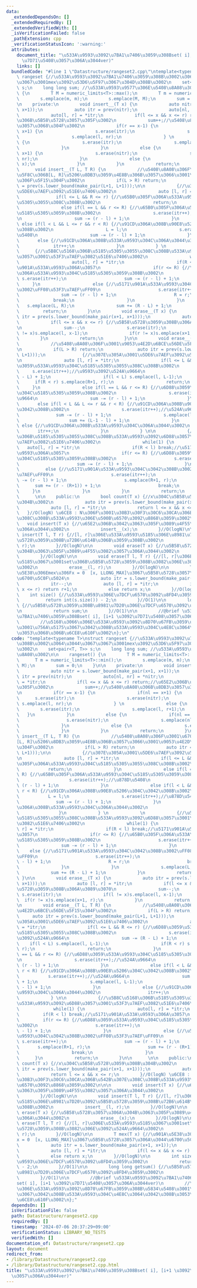 ```yaml
---
data:
  _extendedDependsOn: []
  _extendedRequiredBy: []
  _extendedVerifiedWith: []
  _isVerificationFailed: false
  _pathExtension: cpp
  _verificationStatusIcon: ':warning:'
  attributes:
    document_title: "\u533A\u9593\u3092\u7BA1\u7406\u3059\u308Bset( i], [i+1 \u3092\
      \u7D71\u5408\u3057\u306A\u3044ver)"
    links: []
  bundledCode: "#line 1 \"Datastructure/rangeset2.cpp\"\ntemplate<typename T>\nstruct\
    \ rangeset {//\u533A\u9593\u3092\u7BA1\u7406\u3059\u308B\u3002\u3064\u3044\u3067\
    \u3067\u3001mex\u3092\u53D6\u5F97\u3067\u304D\u308B\u3002\n    set<pair<T, T>>\
    \ s;\n    long long sum; //\u533A\u9593\u9577\u306E\u5408\u8A08\u3002\n\n    rangeset()\
    \ {\n        T M = numeric_limits<T>::max();\n        T m = numeric_limits<T>::min();\n\
    \        s.emplace(m, m);\n        s.emplace(M, M);\n        sum = 0;\n    }\n\
    \n    private:\n        void insert__(T x) {\n            auto nitr = s.lower_bound(make_pair(x+1,\
    \ x+1));\n            auto itr = prev(nitr);\n            auto[nl, nr] = *nitr;\n\
    \            auto[l, r] = *itr;\n            if(l <= x && x <= r) return;//\u65E2\
    \u306B\u5B58\u5728\u3057\u305F\u3002\n            sum++;//\u5408\u8A08\u306B\u8DB3\
    \u3057\u3068\u304F\u3002\n            if(r == x-1) {\n                if(nl ==\
    \ x+1) {\n                    s.erase(itr);\n                    s.erase(nitr);\n\
    \                    s.emplace(l, nr);\n                } \n                else\
    \ {\n                    s.erase(itr);\n                    s.emplace(l, r+1);\n\
    \                }\n            }\n            else {\n                if(nl ==\
    \ x+1) {\n                    s.erase(nitr);\n                    s.emplace(nl-1,\
    \ nr);\n                }\n                else {\n                    s.emplace(x,\
    \ x);\n                }\n            }\n            return;\n        }\n\n  \
    \      void insert__(T L, T R) {\n            //\u5408\u8A08\u306F\u3001\u6700\
    \u5F8C\u306B[L, R]\u5206\u8DB3\u3059\u4E8B\u306B\u3057\u3066\u3001\u9053\u4E2D\
    \u306F\u5F15\u304F\u3002\n            if(L > R) return;\n            auto itr\
    \ = prev(s.lower_bound(make_pair(L+1, L+1)));\n\n            {//\u307E\u305A\u3001\
    \u5DE6\u7AEF\u3092\u51E6\u7406\u3002\n                auto [l, r] = *itr;\n  \
    \              if(l <= L && R <= r) {//\u65B0\u305F\u306A\u533A\u9593\u304C\u5185\
    \u5305\u3055\u308C\u308B\u3002\n                    return;\n                }\n\
    \                else if(l == L && r <= R) {//\u65B0\u305F\u306A\u533A\u9593\u304C\
    \u5185\u5305\u3059\u308B\u3002\n                    s.erase(itr++);//\u878D\u5408\
    \n                    sum -= (r - l) + 1;\n                }\n               \
    \ else if(l < L && L <= r && r < R) {//\u91CD\u306A\u308B\u90E8\u5206\u304C\u3042\
    \u308B\u3002\n                    L = l;\n                    s.erase(itr++);//\u878D\
    \u5408\n                    sum -= (r - l) + 1;\n                }\n         \
    \       else {//\u91CD\u306A\u308B\u533A\u9593\u304C\u306A\u3044\u3002\n     \
    \             itr++;\n                }\n            } \n            \n      \
    \      {//\u5B8C\u5168\u306B\u5185\u5305\u3055\u308C\u308B\u533A\u9593\u3092\u6D88\
    \u3057\u3001\u53F3\u7AEF\u3082\u51E6\u7406\u3002\n                while(1) {\n\
    \                    auto[l, r] = *itr;\n                    if(R < l) break;//\u5171\
    \u901A\u533A\u9593\u306A\u3057\n                    if(r <= R) {//\u65B0\u305F\
    \u306A\u533A\u9593\u304C\u5185\u5305\u3059\u308B\u3002\n                     \
    \ s.erase(itr++);\n                      sum -= (r - l) + 1;\n               \
    \     }\n                    else {//\u5171\u901A\u533A\u9593\u304C\u3042\u308B\
    \u3002\uFF08\u53F3\u7AEF\uFF09\n                      s.erase(itr++);\n      \
    \                sum -= (r - l) + 1;\n                      R = r;\n         \
    \             break;\n                    }\n                }\n             \
    \   s.emplace(L, R);\n                sum += (R - L) + 1;\n            }\n   \
    \         return;\n        }\n\n        void erase__(T x) {\n            auto\
    \ itr = prev(s.lower_bound(make_pair(x+1, x+1)));\n            auto [l, r] = *itr;\n\
    \            if(l <= x && x <= r) {//\u5B58\u5728\u3059\u308B\u306A\u3089\u3070\
    \n                sum--;\n                s.erase(itr);\n                if(l\
    \ != x)s.emplace(l, x-1);\n                if(r != x)s.emplace(x+1, r);\n    \
    \        }\n            return;\n        }\n\n        void erase__(T L, T R) {\n\
    \            //\u5408\u8A08\u306F\u3001\u9053\u4E2D\u6BCE\u56DE\u5F15\u304F\u3002\
    \n            if(L > R) return;\n             auto itr = prev(s.lower_bound(make_pair(L+1,\
    \ L+1)));\n              {//\u307E\u305A\u3001\u5DE6\u7AEF\u3092\u51E6\u7406\u3002\
    \n                auto [l, r] = *itr;\n                if(l <= L && R <= r) {//\u6D88\
    \u3059\u533A\u9593\u304C\u5185\u5305\u3055\u308C\u308B\u3002\n               \
    \     s.erase(itr++);//\u9593\u3092\u524A\u9664\n                    sum -= (R\
    \ - L) + 1;\n                    if(l < L) s.emplace(l, L-1);\n              \
    \      if(R < r) s.emplace(R+1, r);\n                    return;\n           \
    \     }\n                else if(l == L && r <= R) {//\u6D88\u3059\u533A\u9593\
    \u304C\u5185\u5305\u3059\u308B\u3002\n                    s.erase(itr++);//\u524A\
    \u9664\n                    sum -= (r - l) + 1;\n                }\n         \
    \       else if(l < L && L <= r && r < R) {//\u91CD\u306A\u308B\u90E8\u5206\u304C\
    \u3042\u308B\u3002\n                    s.erase(itr++);//\u524A\u9664\n      \
    \              sum -= (r - l) + 1;\n                    s.emplace(l, L-1);\n \
    \                   sum += (L-1 - l) + 1;\n                }\n               \
    \ else {//\u91CD\u306A\u308B\u533A\u9593\u304C\u306A\u3044\u3002\n           \
    \       itr++;\n                }\n            } \n\n            {//\u5B8C\u5168\
    \u306B\u5185\u5305\u3055\u308C\u308B\u533A\u9593\u3092\u6D88\u3057\u3001\u53F3\
    \u7AEF\u3082\u51E6\u7406\u3002\n                while(1) {\n                 \
    \   auto[l, r] = *itr;\n                    if(R < l) break;//\u5171\u901A\u533A\
    \u9593\u306A\u3057\n                    if(r <= R) {//\u6D88\u3059\u533A\u9593\
    \u304C\u5185\u5305\u3059\u308B\u3002\n                      s.erase(itr++);\n\
    \                      sum -= (r - l) + 1;\n                    }\n          \
    \          else {//\u5171\u901A\u533A\u9593\u304C\u3042\u308B\u3002\uFF08\u53F3\
    \u7AEF\uFF09\n                      s.erase(itr++);\n                      sum\
    \ -= (r - l) + 1;\n                      s.emplace(R+1, r);\n                \
    \      sum += (r - (R+1)) + 1;\n                      break;\n               \
    \     }\n                }\n            }\n            return;\n        }\n\n\
    \      \n\n    public:\n        bool count(T x) {//x\u304C\u5B58\u5728\u3059\u308B\
    \u304B\u3002\n            auto itr = prev(s.lower_bound(make_pair(x+1, x+1)));\n\
    \            auto [l, r] = *itr;\n            return l <= x && x <= r;\n     \
    \   }//O(logN) \u6CE8 : N\u306F\u3001\u30B3\u30F3\u30C6\u30CA\u306B\u542B\u307E\
    \u308C\u308B\u533A\u9593\u306E\u500B\u6570\u3092\u8868\u3059\u3002\n\n\n     \
    \   void insert(T x) {//\u65E2\u306B\u3042\u3063\u305F\u3089\u4F55\u3082\u3057\
    \u306A\u3044\u3002\n            insert__(x);\n        }//O(logN)\n\n        void\
    \ insert(T l, T r) {//[l, r]\u306E\u533A\u9593\u5185\u306E\u8981\u7D20\u3092\u5B58\
    \u5728\u3059\u308B\u72B6\u614B\u306B\u3059\u308B\u3002\n            insert__(l,\
    \ r);\n        }//O(logN)\n\n        void erase(T x) {//\u5B58\u5728\u3057\u306A\
    \u304B\u3063\u305F\u3089\u4F55\u3082\u3057\u306A\u3044\u3002\n            erase__(x);\n\
    \        }//O(logN)\n\n        void erase(T l, T r) {//[l, r]\u306E\u533A\u9593\
    \u5185\u3067\u3001set\u306B\u5B58\u5728\u3059\u308B\u3082\u306E\u3092\u524A\u9664\
    \u3002\n            erase__(l, r);\n        }//O(logN)\n\n        T mex(T x) {//\u901A\
    \u5E38\u306Emex\u306Fx = 0  [x, LLONG_MAX]\u3067\u5B58\u5728\u3057\u306A\u3044\
    \u6700\u5C0F\u5024\n            auto itr = s.lower_bound(make_pair(x+1, x+1));\n\
    \            itr--;\n            auto [l, r] = *itr;\n            if(l <= x &&\
    \ x <= r) return r+1;\n            else return x;\n        }//O(logN)\n\n    \
    \    int size() {//\u533A\u9593\u306E\u7DCF\u6570\u3092\u8FD4\u3059\u3002\n  \
    \          return int(s.size()) - 2;\n        }//O(1)\n\n        long long getsum()\
    \ {//\u5B58\u5728\u3059\u308B\u8981\u7D20\u306E\u7DCF\u6570\u3092\u8FD4\u3059\u3002\
    \n            return sum;\n        }//O(1)\n\n        //@brief \u533A\u9593\u3092\
    \u7BA1\u7406\u3059\u308Bset( i], [i+1 \u3092\u7D71\u5408\u3057\u306A\u3044ver)\n\
    \        //\u5168\u3066\u306E\u533A\u9593\u3092\u8D70\u67FB\u3059\u308B\u5834\u5408\
    \u3001\u756A\u5175\u3067\u3042\u308B\u533A\u9593\u304C\u4E8C\u3064\u3042\u308B\
    \u3053\u3068\u306B\u6CE8\u610F\u3002\n};\n"
  code: "template<typename T>\nstruct rangeset {//\u533A\u9593\u3092\u7BA1\u7406\u3059\
    \u308B\u3002\u3064\u3044\u3067\u3067\u3001mex\u3092\u53D6\u5F97\u3067\u304D\u308B\
    \u3002\n    set<pair<T, T>> s;\n    long long sum; //\u533A\u9593\u9577\u306E\u5408\
    \u8A08\u3002\n\n    rangeset() {\n        T M = numeric_limits<T>::max();\n  \
    \      T m = numeric_limits<T>::min();\n        s.emplace(m, m);\n        s.emplace(M,\
    \ M);\n        sum = 0;\n    }\n\n    private:\n        void insert__(T x) {\n\
    \            auto nitr = s.lower_bound(make_pair(x+1, x+1));\n            auto\
    \ itr = prev(nitr);\n            auto[nl, nr] = *nitr;\n            auto[l, r]\
    \ = *itr;\n            if(l <= x && x <= r) return;//\u65E2\u306B\u5B58\u5728\u3057\
    \u305F\u3002\n            sum++;//\u5408\u8A08\u306B\u8DB3\u3057\u3068\u304F\u3002\
    \n            if(r == x-1) {\n                if(nl == x+1) {\n              \
    \      s.erase(itr);\n                    s.erase(nitr);\n                   \
    \ s.emplace(l, nr);\n                } \n                else {\n            \
    \        s.erase(itr);\n                    s.emplace(l, r+1);\n             \
    \   }\n            }\n            else {\n                if(nl == x+1) {\n  \
    \                  s.erase(nitr);\n                    s.emplace(nl-1, nr);\n\
    \                }\n                else {\n                    s.emplace(x, x);\n\
    \                }\n            }\n            return;\n        }\n\n        void\
    \ insert__(T L, T R) {\n            //\u5408\u8A08\u306F\u3001\u6700\u5F8C\u306B\
    [L, R]\u5206\u8DB3\u3059\u4E8B\u306B\u3057\u3066\u3001\u9053\u4E2D\u306F\u5F15\
    \u304F\u3002\n            if(L > R) return;\n            auto itr = prev(s.lower_bound(make_pair(L+1,\
    \ L+1)));\n\n            {//\u307E\u305A\u3001\u5DE6\u7AEF\u3092\u51E6\u7406\u3002\
    \n                auto [l, r] = *itr;\n                if(l <= L && R <= r) {//\u65B0\
    \u305F\u306A\u533A\u9593\u304C\u5185\u5305\u3055\u308C\u308B\u3002\n         \
    \           return;\n                }\n                else if(l == L && r <=\
    \ R) {//\u65B0\u305F\u306A\u533A\u9593\u304C\u5185\u5305\u3059\u308B\u3002\n \
    \                   s.erase(itr++);//\u878D\u5408\n                    sum -=\
    \ (r - l) + 1;\n                }\n                else if(l < L && L <= r &&\
    \ r < R) {//\u91CD\u306A\u308B\u90E8\u5206\u304C\u3042\u308B\u3002\n         \
    \           L = l;\n                    s.erase(itr++);//\u878D\u5408\n      \
    \              sum -= (r - l) + 1;\n                }\n                else {//\u91CD\
    \u306A\u308B\u533A\u9593\u304C\u306A\u3044\u3002\n                  itr++;\n \
    \               }\n            } \n            \n            {//\u5B8C\u5168\u306B\
    \u5185\u5305\u3055\u308C\u308B\u533A\u9593\u3092\u6D88\u3057\u3001\u53F3\u7AEF\
    \u3082\u51E6\u7406\u3002\n                while(1) {\n                    auto[l,\
    \ r] = *itr;\n                    if(R < l) break;//\u5171\u901A\u533A\u9593\u306A\
    \u3057\n                    if(r <= R) {//\u65B0\u305F\u306A\u533A\u9593\u304C\
    \u5185\u5305\u3059\u308B\u3002\n                      s.erase(itr++);\n      \
    \                sum -= (r - l) + 1;\n                    }\n                \
    \    else {//\u5171\u901A\u533A\u9593\u304C\u3042\u308B\u3002\uFF08\u53F3\u7AEF\
    \uFF09\n                      s.erase(itr++);\n                      sum -= (r\
    \ - l) + 1;\n                      R = r;\n                      break;\n    \
    \                }\n                }\n                s.emplace(L, R);\n    \
    \            sum += (R - L) + 1;\n            }\n            return;\n       \
    \ }\n\n        void erase__(T x) {\n            auto itr = prev(s.lower_bound(make_pair(x+1,\
    \ x+1)));\n            auto [l, r] = *itr;\n            if(l <= x && x <= r) {//\u5B58\
    \u5728\u3059\u308B\u306A\u3089\u3070\n                sum--;\n               \
    \ s.erase(itr);\n                if(l != x)s.emplace(l, x-1);\n              \
    \  if(r != x)s.emplace(x+1, r);\n            }\n            return;\n        }\n\
    \n        void erase__(T L, T R) {\n            //\u5408\u8A08\u306F\u3001\u9053\
    \u4E2D\u6BCE\u56DE\u5F15\u304F\u3002\n            if(L > R) return;\n        \
    \     auto itr = prev(s.lower_bound(make_pair(L+1, L+1)));\n              {//\u307E\
    \u305A\u3001\u5DE6\u7AEF\u3092\u51E6\u7406\u3002\n                auto [l, r]\
    \ = *itr;\n                if(l <= L && R <= r) {//\u6D88\u3059\u533A\u9593\u304C\
    \u5185\u5305\u3055\u308C\u308B\u3002\n                    s.erase(itr++);//\u9593\
    \u3092\u524A\u9664\n                    sum -= (R - L) + 1;\n                \
    \    if(l < L) s.emplace(l, L-1);\n                    if(R < r) s.emplace(R+1,\
    \ r);\n                    return;\n                }\n                else if(l\
    \ == L && r <= R) {//\u6D88\u3059\u533A\u9593\u304C\u5185\u5305\u3059\u308B\u3002\
    \n                    s.erase(itr++);//\u524A\u9664\n                    sum -=\
    \ (r - l) + 1;\n                }\n                else if(l < L && L <= r &&\
    \ r < R) {//\u91CD\u306A\u308B\u90E8\u5206\u304C\u3042\u308B\u3002\n         \
    \           s.erase(itr++);//\u524A\u9664\n                    sum -= (r - l)\
    \ + 1;\n                    s.emplace(l, L-1);\n                    sum += (L-1\
    \ - l) + 1;\n                }\n                else {//\u91CD\u306A\u308B\u533A\
    \u9593\u304C\u306A\u3044\u3002\n                  itr++;\n                }\n\
    \            } \n\n            {//\u5B8C\u5168\u306B\u5185\u5305\u3055\u308C\u308B\
    \u533A\u9593\u3092\u6D88\u3057\u3001\u53F3\u7AEF\u3082\u51E6\u7406\u3002\n   \
    \             while(1) {\n                    auto[l, r] = *itr;\n           \
    \         if(R < l) break;//\u5171\u901A\u533A\u9593\u306A\u3057\n           \
    \         if(r <= R) {//\u6D88\u3059\u533A\u9593\u304C\u5185\u5305\u3059\u308B\
    \u3002\n                      s.erase(itr++);\n                      sum -= (r\
    \ - l) + 1;\n                    }\n                    else {//\u5171\u901A\u533A\
    \u9593\u304C\u3042\u308B\u3002\uFF08\u53F3\u7AEF\uFF09\n                     \
    \ s.erase(itr++);\n                      sum -= (r - l) + 1;\n               \
    \       s.emplace(R+1, r);\n                      sum += (r - (R+1)) + 1;\n  \
    \                    break;\n                    }\n                }\n      \
    \      }\n            return;\n        }\n\n      \n\n    public:\n        bool\
    \ count(T x) {//x\u304C\u5B58\u5728\u3059\u308B\u304B\u3002\n            auto\
    \ itr = prev(s.lower_bound(make_pair(x+1, x+1)));\n            auto [l, r] = *itr;\n\
    \            return l <= x && x <= r;\n        }//O(logN) \u6CE8 : N\u306F\u3001\
    \u30B3\u30F3\u30C6\u30CA\u306B\u542B\u307E\u308C\u308B\u533A\u9593\u306E\u500B\
    \u6570\u3092\u8868\u3059\u3002\n\n\n        void insert(T x) {//\u65E2\u306B\u3042\
    \u3063\u305F\u3089\u4F55\u3082\u3057\u306A\u3044\u3002\n            insert__(x);\n\
    \        }//O(logN)\n\n        void insert(T l, T r) {//[l, r]\u306E\u533A\u9593\
    \u5185\u306E\u8981\u7D20\u3092\u5B58\u5728\u3059\u308B\u72B6\u614B\u306B\u3059\
    \u308B\u3002\n            insert__(l, r);\n        }//O(logN)\n\n        void\
    \ erase(T x) {//\u5B58\u5728\u3057\u306A\u304B\u3063\u305F\u3089\u4F55\u3082\u3057\
    \u306A\u3044\u3002\n            erase__(x);\n        }//O(logN)\n\n        void\
    \ erase(T l, T r) {//[l, r]\u306E\u533A\u9593\u5185\u3067\u3001set\u306B\u5B58\
    \u5728\u3059\u308B\u3082\u306E\u3092\u524A\u9664\u3002\n            erase__(l,\
    \ r);\n        }//O(logN)\n\n        T mex(T x) {//\u901A\u5E38\u306Emex\u306F\
    x = 0  [x, LLONG_MAX]\u3067\u5B58\u5728\u3057\u306A\u3044\u6700\u5C0F\u5024\n\
    \            auto itr = s.lower_bound(make_pair(x+1, x+1));\n            itr--;\n\
    \            auto [l, r] = *itr;\n            if(l <= x && x <= r) return r+1;\n\
    \            else return x;\n        }//O(logN)\n\n        int size() {//\u533A\
    \u9593\u306E\u7DCF\u6570\u3092\u8FD4\u3059\u3002\n            return int(s.size())\
    \ - 2;\n        }//O(1)\n\n        long long getsum() {//\u5B58\u5728\u3059\u308B\
    \u8981\u7D20\u306E\u7DCF\u6570\u3092\u8FD4\u3059\u3002\n            return sum;\n\
    \        }//O(1)\n\n        //@brief \u533A\u9593\u3092\u7BA1\u7406\u3059\u308B\
    set( i], [i+1 \u3092\u7D71\u5408\u3057\u306A\u3044ver)\n        //\u5168\u3066\
    \u306E\u533A\u9593\u3092\u8D70\u67FB\u3059\u308B\u5834\u5408\u3001\u756A\u5175\
    \u3067\u3042\u308B\u533A\u9593\u304C\u4E8C\u3064\u3042\u308B\u3053\u3068\u306B\
    \u6CE8\u610F\u3002\n};"
  dependsOn: []
  isVerificationFile: false
  path: Datastructure/rangeset2.cpp
  requiredBy: []
  timestamp: '2024-07-06 20:37:29+09:00'
  verificationStatus: LIBRARY_NO_TESTS
  verifiedWith: []
documentation_of: Datastructure/rangeset2.cpp
layout: document
redirect_from:
- /library/Datastructure/rangeset2.cpp
- /library/Datastructure/rangeset2.cpp.html
title: "\u533A\u9593\u3092\u7BA1\u7406\u3059\u308Bset( i], [i+1 \u3092\u7D71\u5408\
  \u3057\u306A\u3044ver)"
---
```

